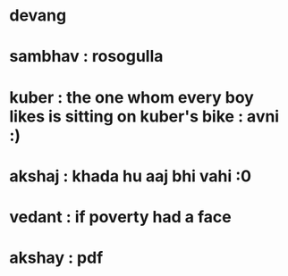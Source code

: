 # devang
# sambhav : rosogulla
# kuber : the one whom every boy likes is sitting on kuber's bike : avni :)
# akshaj : khada hu aaj bhi vahi :0
# vedant : if poverty had a face
# akshay : pdf